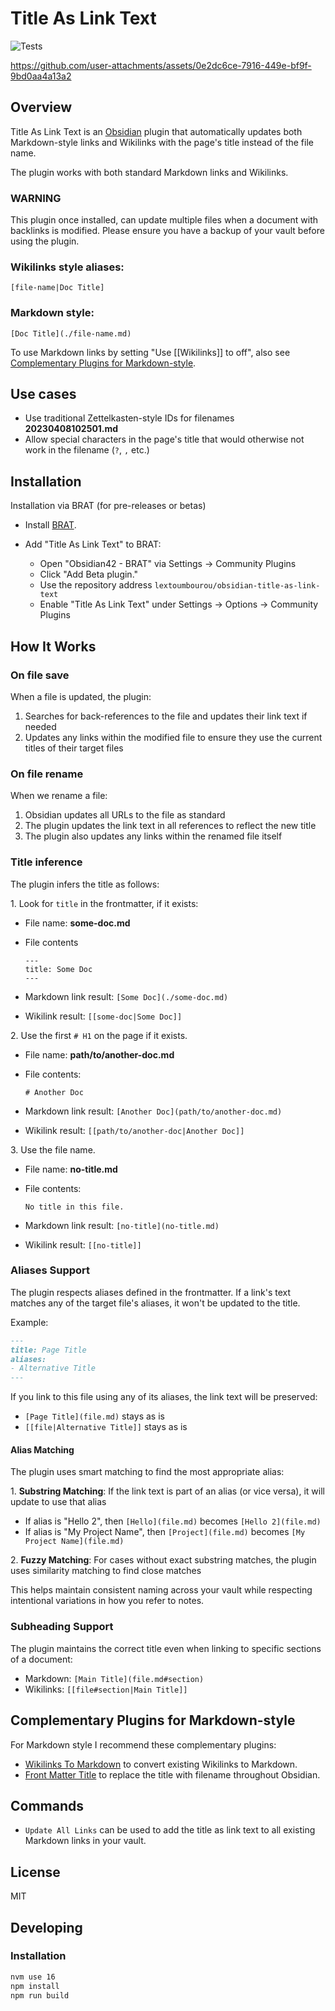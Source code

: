 # Title As Link Text

![Tests](https://github.com/lextoumbourou/obsidian-title-as-link-text/actions/workflows/test.yml/badge.svg)

https://github.com/user-attachments/assets/0e2dc6ce-7916-449e-bf9f-9bd0aa4a13a2

## Overview

Title As Link Text is an [Obsidian](https://obsidian.md/) plugin that automatically updates both Markdown-style links and Wikilinks with the page's title instead of the file name.

The plugin works with both standard Markdown links and Wikilinks.

### WARNING

This plugin once installed, can update multiple files when a document with backlinks is modified. Please ensure you have a backup of your vault before using the plugin.

### Wikilinks style aliases:

`[file-name|Doc Title]`

### Markdown style:

`[Doc Title](./file-name.md)`

To use Markdown links by setting "Use [[Wikilinks]] to off", also see [Complementary Plugins for Markdown-style](#complementary-plugins-for-markdown-style).

## Use cases

- Use traditional Zettelkasten-style IDs for filenames **20230408102501.md**
- Allow special characters in the page's title that would otherwise not work in the filename (`?`, `,` etc.)

## Installation

Installation via BRAT (for pre-releases or betas)

- Install [BRAT](https://github.com/TfTHacker/obsidian42-brat).
- Add "Title As Link Text" to BRAT:

  - Open "Obsidian42 - BRAT" via Settings → Community Plugins
  - Click "Add Beta plugin."
  - Use the repository address `lextoumbourou/obsidian-title-as-link-text`
  - Enable "Title As Link Text" under Settings → Options → Community Plugins

## How It Works

### On file save

When a file is updated, the plugin:

1. Searches for back-references to the file and updates their link text if needed
2. Updates any links within the modified file to ensure they use the current titles of their target files

### On file rename

When we rename a file:

1. Obsidian updates all URLs to the file as standard
2. The plugin updates the link text in all references to reflect the new title
3. The plugin also updates any links within the renamed file itself

### Title inference

The plugin infers the title as follows:

1\. Look for `title` in the frontmatter, if it exists:

- File name: **some-doc.md**
- File contents

  ```
  ---
  title: Some Doc
  ---
  ```

- Markdown link result: `[Some Doc](./some-doc.md)`

- Wikilink result: `[[some-doc|Some Doc]]`

2\. Use the first `# H1` on the page if it exists.

- File name: **path/to/another-doc.md**
- File contents:

  ```
  # Another Doc
  ```

- Markdown link result: `[Another Doc](path/to/another-doc.md)`
- Wikilink result: `[[path/to/another-doc|Another Doc]]`

3\. Use the file name.

- File name: **no-title.md**
- File contents:

  ```
  No title in this file.
  ```

- Markdown link result: `[no-title](no-title.md)`
- Wikilink result: `[[no-title]]`

### Aliases Support

The plugin respects aliases defined in the frontmatter. If a link's text matches any of the target file's aliases, it won't be updated to the title.

Example:

```markdown
---
title: Page Title
aliases:
- Alternative Title
---
```

If you link to this file using any of its aliases, the link text will be preserved:
- `[Page Title](file.md)` stays as is
- `[[file|Alternative Title]]` stays as is

#### Alias Matching

The plugin uses smart matching to find the most appropriate alias:

1\. **Substring Matching**: If the link text is part of an alias (or vice versa), it will update to use that alias
   - If alias is "Hello 2", then `[Hello](file.md)` becomes `[Hello 2](file.md)`
   - If alias is "My Project Name", then `[Project](file.md)` becomes `[My Project Name](file.md)`

2\. **Fuzzy Matching**: For cases without exact substring matches, the plugin uses similarity matching to find close matches

This helps maintain consistent naming across your vault while respecting intentional variations in how you refer to notes.

### Subheading Support

The plugin maintains the correct title even when linking to specific sections of a document:
- Markdown: `[Main Title](file.md#section)`
- Wikilinks: `[[file#section|Main Title]]`

## Complementary Plugins for Markdown-style

For Markdown style I recommend these complementary plugins:

- [Wikilinks To Markdown](https://github.com/agathauy/wikilinks-to-mdlinks-obsidian) to convert existing Wikilinks to Markdown.
- [Front Matter Title](https://github.com/snezhig/obsidian-front-matter-title) to replace the title with filename throughout Obsidian.

## Commands

- `Update All Links` can be used to add the title as link text to all existing Markdown links in your vault.

## License

MIT

## Developing

### Installation

```bash
nvm use 16
npm install
npm run build
```
